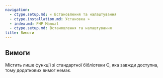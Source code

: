 ```yaml
---
navigation:
  - ctype.setup.md: « Встановлення та налаштування
  - ctype.installation.md: Установка »
  - index.md: PHP Manual
  - ctype.setup.md: Встановлення та налаштування
title: Вимоги
---
```

## Вимоги

Містить лише функції зі стандартної бібліотеки C, яка завжди доступна, тому додаткових вимог немає.
